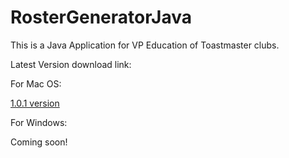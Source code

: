 # RosterGeneratorJava

This is a Java Application for VP Education of Toastmaster clubs.

Latest Version download link:

For Mac OS:

[1.0.1 version](https://drive.google.com/file/d/1BjQmBhtdhdwO-j7p_07BnuCdwGZ-cgfe/view?usp=sharing)

For Windows:

Coming soon!
